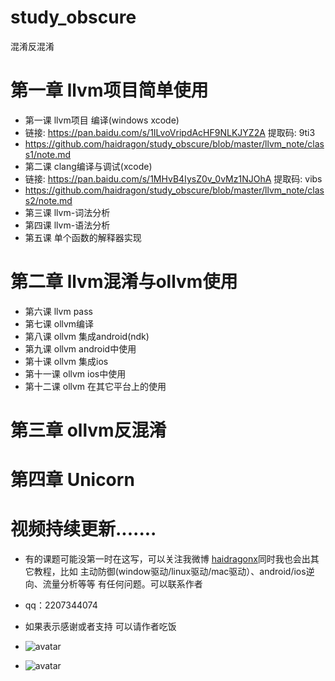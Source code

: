 # study_obscure
混淆反混淆
# 第一章 llvm项目简单使用
* 第一课  llvm项目 编译(windows xcode)
* 链接: https://pan.baidu.com/s/1ILvoVripdAcHF9NLKJYZ2A 提取码: 9ti3  
* https://github.com/haidragon/study_obscure/blob/master/llvm_note/class1/note.md
* 第二课  clang编译与调试(xcode)
* 链接: https://pan.baidu.com/s/1MHvB4IysZ0v_0vMz1NJOhA 提取码: vibs  
* https://github.com/haidragon/study_obscure/blob/master/llvm_note/class2/note.md
* 第三课  llvm-词法分析 
* 第四课  llvm-语法分析
* 第五课 单个函数的解释器实现
# 第二章 llvm混淆与ollvm使用
* 第六课  llvm pass
* 第七课  ollvm编译
* 第八课  ollvm 集成android(ndk)
* 第九课  ollvm android中使用
* 第十课  ollvm 集成ios
* 第十一课 ollvm ios中使用
* 第十二课 ollvm 在其它平台上的使用
# 第三章 ollvm反混淆
# 第四章 Unicorn
# 视频持续更新.......  
* 有的课题可能没第一时在这写，可以关注我微博 [haidragonx](https://weibo.com/haidragon)同时我也会出其它教程，比如 主动防御(window驱动/linux驱动/mac驱动）、android/ios逆向、流量分析等等 有任何问题。可以联系作者
* qq：2207344074
* 如果表示感谢或者支持 可以请作者吃饭
* ![avatar](https://github.com/haidragon/study_frida/blob/master/image/791577372414_.pic.jpg)


* ![avatar](https://github.com/haidragon/study_frida/blob/master/image/761577371002_.pic.jpg)
